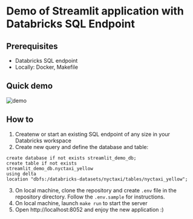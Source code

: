 # Demo of Streamlit application with Databricks SQL Endpoint


## Prerequisites

- Databricks SQL endpoint
- Locally: Docker, Makefile

## Quick demo

![demo](./videos/demo.gif)

## How to 

1. Createnw or start an existing SQL endpoint of any size in your Databricks workspace
2. Create new query and define the database and table:

```
create database if not exists streamlit_demo_db;
create table if not exists
streamlit_demo_db.nyctaxi_yellow 
using delta
location "dbfs:/databricks-datasets/nyctaxi/tables/nyctaxi_yellow";
```

3. On local machine, clone the repository and create `.env` file in the repository directory. Follow the `.env.sample` for instructions. 
4. On local machine, launch `make run` to start the server
5. Open http://localhost:8052 and enjoy the new application :) 




